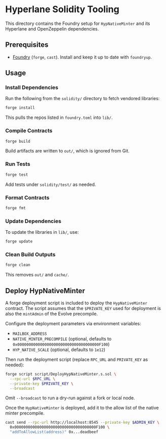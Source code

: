 # Hyperlane Solidity Tooling

This directory contains the Foundry setup for `HypNativeMinter` and its Hyperlane and OpenZeppelin dependencies.

## Prerequisites
- [Foundry](https://getfoundry.sh/) (`forge`, `cast`). Install and keep it up to date with `foundryup`.

## Usage

### Install Dependencies
Run the following from the `solidity/` directory to fetch vendored libraries:

```bash
forge install
```

This pulls the repos listed in `foundry.toml` into `lib/`.

### Compile Contracts
```bash
forge build
```

Build artifacts are written to `out/`, which is ignored from Git.

### Run Tests
```bash
forge test
```

Add tests under `solidity/test/` as needed.

### Format Contracts
```bash
forge fmt
```

### Update Dependencies
To update the libraries in `lib/`, use:

```bash
forge update
```

### Clean Build Outputs
```bash
forge clean
```

This removes `out/` and `cache/`.

## Deploy HypNativeMinter
A forge deployment script is included to deploy the `HypNativeMinter` contract. 
The script assumes that the `$PRIVATE_KEY` used for deployment is also the `mintAdmin` of the Evolve precompile.

Configure the deployment parameters via environment variables:

- `MAILBOX_ADDRESS`
- `NATIVE_MINTER_PRECOMPILE` (optional, defaults to `0x000000000000000000000000000000000000F100`)
- `HYP_NATIVE_SCALE` (optional, defaults to `1e12`)

Then run the deployment script (replace `RPC_URL` and `PRIVATE_KEY` as needed):

```bash
forge script script/DeployHypNativeMinter.s.sol \
  --rpc-url $RPC_URL \
  --private-key $PRIVATE_KEY \
  --broadcast
```

Omit `--broadcast` to run a dry-run against a fork or local node.

Once the `HypNativeMinter` is deployed, add it to the allow list of the native minter precompile.

```bash
cast send --rpc-url http://localhost:8545 --private-key $ADMIN_KEY \
  0x000000000000000000000000000000000000F100 \
  "addToAllowList(address)" 0x...deadbeef
```

